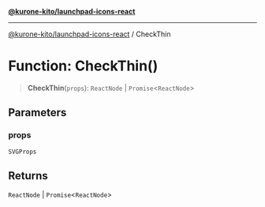 [**@kurone-kito/launchpad-icons-react**](../README.md)

***

[@kurone-kito/launchpad-icons-react](../globals.md) / CheckThin

# Function: CheckThin()

> **CheckThin**(`props`): `ReactNode` \| `Promise`\<`ReactNode`\>

## Parameters

### props

`SVGProps`

## Returns

`ReactNode` \| `Promise`\<`ReactNode`\>
